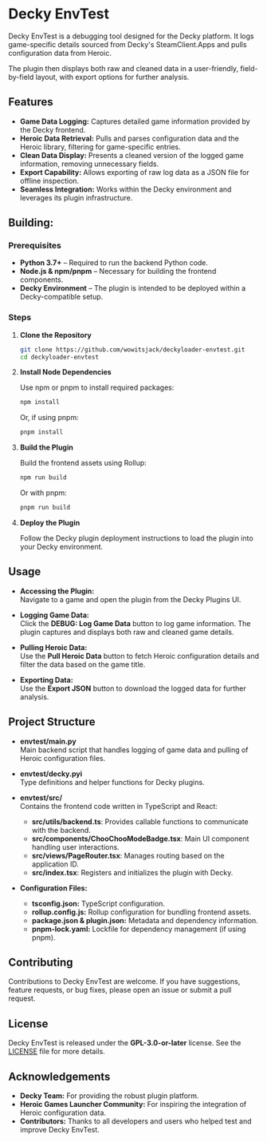 # Decky EnvTest

Decky EnvTest is a debugging tool designed for the Decky platform. It logs game-specific details sourced from Decky's SteamClient.Apps and pulls configuration data from Heroic. 

The plugin then displays both raw and cleaned data in a user-friendly, field-by-field layout, with export options for further analysis.

## Features

- **Game Data Logging:** Captures detailed game information provided by the Decky frontend.
- **Heroic Data Retrieval:** Pulls and parses configuration data and the Heroic library, filtering for game-specific entries.
- **Clean Data Display:** Presents a cleaned version of the logged game information, removing unnecessary fields.
- **Export Capability:** Allows exporting of raw log data as a JSON file for offline inspection.
- **Seamless Integration:** Works within the Decky environment and leverages its plugin infrastructure.

## Building:

### Prerequisites

- **Python 3.7+** – Required to run the backend Python code.
- **Node.js & npm/pnpm** – Necessary for building the frontend components.
- **Decky Environment** – The plugin is intended to be deployed within a Decky-compatible setup.

### Steps

1. **Clone the Repository**

   ```bash
   git clone https://github.com/wowitsjack/deckyloader-envtest.git
   cd deckyloader-envtest
   ```

2. **Install Node Dependencies**

   Use npm or pnpm to install required packages:

   ```bash
   npm install
   ```
   
   Or, if using pnpm:

   ```bash
   pnpm install
   ```

3. **Build the Plugin**

   Build the frontend assets using Rollup:

   ```bash
   npm run build
   ```
   
   Or with pnpm:

   ```bash
   pnpm run build
   ```

4. **Deploy the Plugin**

   Follow the Decky plugin deployment instructions to load the plugin into your Decky environment.

## Usage

- **Accessing the Plugin:**  
  Navigate to a game and open the plugin from the Decky Plugins UI.

- **Logging Game Data:**  
  Click the **DEBUG: Log Game Data** button to log game information. The plugin captures and displays both raw and cleaned game details.

- **Pulling Heroic Data:**  
  Use the **Pull Heroic Data** button to fetch Heroic configuration details and filter the data based on the game title.

- **Exporting Data:**  
  Use the **Export JSON** button to download the logged data for further analysis.

## Project Structure

- **envtest/main.py**  
  Main backend script that handles logging of game data and pulling of Heroic configuration files.

- **envtest/decky.pyi**  
  Type definitions and helper functions for Decky plugins.

- **envtest/src/**  
  Contains the frontend code written in TypeScript and React:
  - **src/utils/backend.ts**: Provides callable functions to communicate with the backend.
  - **src/components/ChooChooModeBadge.tsx**: Main UI component handling user interactions.
  - **src/views/PageRouter.tsx**: Manages routing based on the application ID.
  - **src/index.tsx**: Registers and initializes the plugin with Decky.

- **Configuration Files:**
  - **tsconfig.json:** TypeScript configuration.
  - **rollup.config.js:** Rollup configuration for bundling frontend assets.
  - **package.json & plugin.json:** Metadata and dependency information.
  - **pnpm-lock.yaml:** Lockfile for dependency management (if using pnpm).

## Contributing

Contributions to Decky EnvTest are welcome. If you have suggestions, feature requests, or bug fixes, please open an issue or submit a pull request.

## License

Decky EnvTest is released under the **GPL-3.0-or-later** license. See the [LICENSE](LICENSE) file for more details.

## Acknowledgements

- **Decky Team:** For providing the robust plugin platform.
- **Heroic Games Launcher Community:** For inspiring the integration of Heroic configuration data.
- **Contributors:** Thanks to all developers and users who helped test and improve Decky EnvTest.
